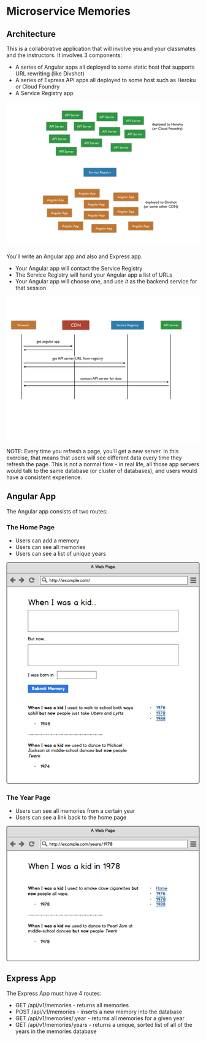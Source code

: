# Microservice Memories

## Architecture

This is a collaborative application that will involve you and your classmates and the instructors.  It involves 3 components:

- A series of Angular apps all deployed to some static host that supports URL rewriting (like Divshot)
- A series of Express API apps all deployed to some host such as Heroku or Cloud Foundry
- A Service Registry app

![](wireframes/microservice-memories/microservice-memories.001.png)

You'll write an Angular app and also and Express app.  

- Your Angular app will contact the Service Registry
- The Service Registry will hand your Angular app a list of URLs
- Your Angular app will choose one, and use _it_ as the backend service for that session

![](wireframes/microservice-memories/microservice-memories.002.png)

NOTE: Every time you refresh a page, you'll get a new server.  In this exercise, that means that users will see different data every time they refresh the page.  This is not a normal flow - in real life, all those app servers would talk to the same database (or cluster of databases), and users would have a consistent experience.

## Angular App

The Angular app consists of two routes:

### The Home Page

- Users can add a memory
- Users can see all memories
- Users can see a list of unique years

![](wireframes/microservice-memories-index.png)

### The Year Page

- Users can see all memories from a certain year
- Users can see a link back to the home page

![](wireframes/microservice-memories.png)

## Express App

The Express App must have 4 routes:

- GET /api/v1/memories - returns all memories
- POST /api/v1/memories - inserts a new memory into the database
- GET /api/v1/memories/:year - returns all memories for a given year
- GET /api/v1/memories/years - returns a unique, sorted list of all of the years in the memories database

